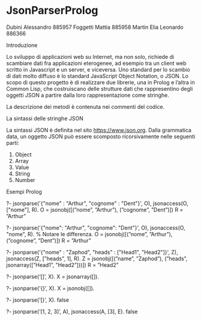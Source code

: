 # JsonParserProlog

Dubini Alessandro 885957
Foggetti Mattia 885958
Martin Elia Leonardo 886366

Introduzione

Lo sviluppo di applicazioni web su Internet, ma non solo, richiede di scambiare dati fra applicazioni
eterogenee, ad esempio tra un client web scritto in Javascript e un server, e viceversa. Uno standard
per lo scambio di dati molto diffuso è lo standard JavaScript Object Notation, o JSON. Lo scopo di
questo progetto è di realizzare due librerie, una in Prolog e l’altra in Common Lisp, che costruiscano
delle strutture dati che rappresentino degli oggetti JSON a partire dalla loro rappresentazione come
stringhe.

La descrizione dei metodi è contenuta nei commenti del codice.

La sintassi delle stringhe JSON

La sintassi JSON è definita nel sito https://www.json.org.
Dalla grammatica data, un oggetto JSON può essere scomposto ricorsivamente nelle seguenti parti:
1. Object
2. Array
3. Value
4. String
5. Number


Esempi Prolog

?- jsonparse('{"nome" : "Arthur", "cognome" : "Dent"}', O),
 jsonaccess(O, ["nome"], R).
O = jsonobj([(”nome”, ”Arthur”), (”cognome”, ”Dent”)])
R = ”Arthur”

?- jsonparse('{"nome": "Arthur", "cognome": "Dent"}', O),
 jsonaccess(O, "nome", R). % Notare le differenza.
O = jsonobj([(”nome”, ”Arthur”), (”cognome”, ”Dent”)])
R = ”Arthur”

?- jsonparse('{"nome" : "Zaphod",
 "heads" : ["Head1", "Head2"]}', 
 Z),
 jsonaccess(Z, ["heads", 1], R).
Z = jsonobj([(”name”, ”Zaphod”), (”heads”, jsonarray([”Head1”, ”Head2”]))])
R = ”Head2”

?- jsonparse(’[]’, X).
X = jsonarray([]).

?- jsonparse(’{}’, X).
X = jsonobj([]).

?- jsonparse(’[}’, X).
false

?- jsonparse(’[1, 2, 3]’, A), jsonaccess(A, [3], E).
false
